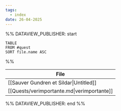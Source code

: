 ```yaml
---
tags:
  - index
date: 26-04-2025
---
```


%% DATAVIEW_PUBLISHER: start
```dataview
TABLE
FROM #quest 
SORT file.name ASC
```
%%

| File                                       |
| ------------------------------------------ |
| [[Sauver Gundren et Sildar\|Untitled]]           |
| [[Quests/verimportante.md\|verimportante]] |

%% DATAVIEW_PUBLISHER: end %%